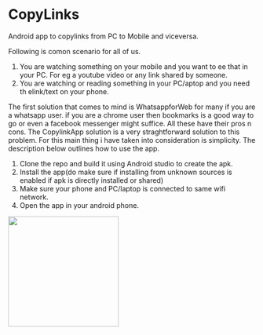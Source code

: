 # CopyLinks
Android app to copylinks from PC to Mobile and viceversa.

Following is comon scenario for all of us.
1. You are watching something on your mobile and you want to ee that in your PC. For eg a youtube video or any link shared by someone. 
2. You are watching or reading something in your PC/aptop and you need th elink/text on your phone.

The first solution that comes to mind is WhatsappforWeb for many if you are a whatsapp user. if you are a chrome user then bookmarks is a good way to go or even a facebook messenger might suffice. All these have their pros n cons. The CopylinkApp solution is a very straghtforward solution to this problem. For this main thing i have taken into consideration is simplicity. The description below outlines how to use the app.

1. Clone the repo and build it using Android studio to create the apk.
2. Install the app(do make sure if installing from unknown sources is enabled if apk is directly installed or shared)
3. Make sure your phone and PC/laptop is connected to same wifi network.
4. Open the app in your android phone.
<img src="https://user-images.githubusercontent.com/32806163/44255696-c7551b80-a1bb-11e8-9158-d0d3956174a6.png" width="225">
